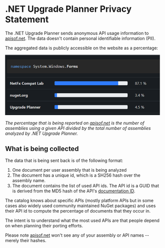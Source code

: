 # .NET Upgrade Planner Privacy Statement

The .NET Upgrade Planner sends anonymous API usage information to [apisof.net].
The data doesn't contain personal identifiable information (PII).

The aggregated data is publicly accessible on the website as a percentage:

![apisof.net renders API usage](apisof-net-usage.png)

*The percentage that is being reported on [apisof.net] is the number of
assemblies using a given API divided by the total number of assemblies analyzed
by .NET Upgrade Planner.*

## What is being collected

The data that is being sent back is of the following format:

1. One document per user assembly that is being analyzed
2. The document has a unique id, which is a SH256 hash over the assembly name.
3. The document contains the list of used API ids. The API id is a GUID that is
   derived from the MD5 hash of the API's [documentation ID][doc-id].

The catalog knows about specific APIs (mostly platform APIs but in some cases
also widely used community maintained NuGet packages) and uses their API id
to compute the percentage of documents that they occur in.

The intent is to understand what the most used APIs are that people depend on
when planning their porting efforts.

Please note [apisof.net] won't see any of your assembly or API names -- merely
their hashes.

[apisof.net]: https://apisof.net
[doc-id]: https://learn.microsoft.com/en-us/dotnet/csharp/language-reference/language-specification/documentation-comments#d4-processing-the-documentation-file
